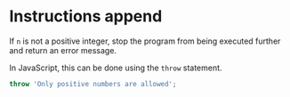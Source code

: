 # Instructions append

If `n` is not a positive integer, stop the program from being executed further and return an error message.

In JavaScript, this can be done using the `throw` statement.

```javascript
throw 'Only positive numbers are allowed';
```
